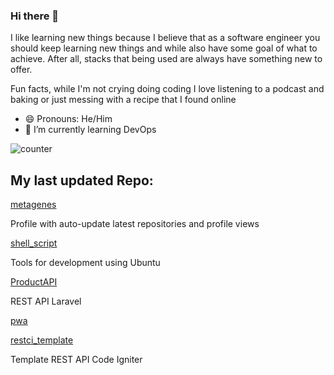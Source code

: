 ### Hi there 👋
I like learning new things because I believe that as a software engineer you should keep learning new things and while also have some goal of what to achieve. After all, stacks that being used are always have something new to offer.

Fun facts, while I'm not crying doing coding I love listening to a podcast and baking or just messing with a recipe that  I found online
- 😄 Pronouns: He/Him
- 🌱 I’m currently learning DevOps


![counter](https://ene3oosohyebu4a.m.pipedream.net)


## My last updated Repo:

[metagenes](https://github.com/metagenes/metagenes)

Profile with auto-update latest repositories and profile views

[shell_script](https://github.com/metagenes/shell_script)

Tools for development using Ubuntu

[ProductAPI](https://github.com/metagenes/ProductAPI)

REST API Laravel 

[pwa](https://github.com/metagenes/pwa)



[restci_template](https://github.com/metagenes/restci_template)

Template REST API Code Igniter

